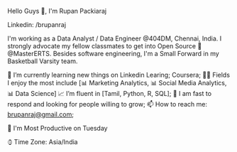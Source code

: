 Hello Guys 👋, I'm Rupan Packiaraj

Linkedin: /brupanraj

I'm working as a Data Analyst / Data Engineer @404DM, Chennai, India. I strongly advocate my fellow classmates to get into Open Source 📢 @MasterERTS. Besides software engineering, I'm a Small Forward in my Basketball Varsity team.


📖 I’m currently learning new things on Linkedin Learing; Coursera;
🤹🏽 Fields I enjoy the most include [📊 Marketing Analytics, 📊 Social Media Analytics, 📊 Data Science]
📈 I’m fluent in [Tamil, Python, R, SQL];
💬 I am fast to respond and looking for people willing to grow;
📫 How to reach me: brupanraj@gmail.com;


📅 I'm Most Productive on Tuesday


⌚︎ Time Zone: Asia/India
